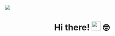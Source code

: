 <img src="https://raw.githubusercontent.com/PedruxMendoza/PedruxMendoza/master/Banner.gif">

### <h1 align='center'> Hi there!  <img src="https://raw.githubusercontent.com/MartinHeinz/MartinHeinz/master/wave.gif" width="30px"> :nerd_face: </h1>

<!--
**PedruxMendoza/PedruxMendoza** is a ✨ _special_ ✨ repository because its `README.md` (this file) appears on your GitHub profile.

Here are some ideas to get you started:

- 🔭 I’m currently working on ...
- 🌱 I’m currently learning ...
- 👯 I’m looking to collaborate on ...
- 🤔 I’m looking for help with ...
- 💬 Ask me about ...
- 📫 How to reach me: ...
- 😄 Pronouns: ...
- ⚡ Fun fact: ...
-->
